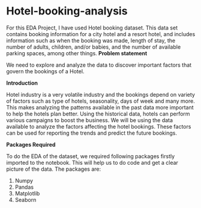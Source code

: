 # Hotel-booking-analysis
For this EDA Project, I have used Hotel booking dataset.
This data set contains booking information for a city hotel and a resort hotel, and includes information
such as when the booking was made, length of stay, the number of adults, children, and/or babies, and
the number of available parking spaces, among other things.
**Problem statement**

We need to explore and analyze the data to discover important factors that govern the bookings of a
Hotel.

**Introduction**

Hotel industry is a very volatile industry and the bookings depend on variety of factors such as type of hotels, seasonality, days of week and many more. This makes analyzing the patterns available in the past data more important to help the hotels plan better. Using the historical data, hotels can perform various campaigns to boost the business. We will be using the data available to analyze the factors affecting the hotel bookings. These factors can be used for reporting the trends and predict the future bookings.

**Packages Required**

To do the EDA of the dataset, we required following packages firstly imported to the notebook. This will help us to do code and get a clear picture of the data.
The packages are:

1. Numpy
2. Pandas
3. Matplotlib
4. Seaborn



